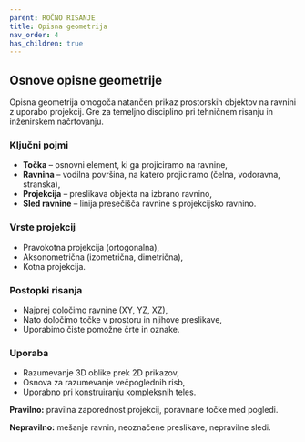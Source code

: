 ```yaml
---
parent: ROČNO RISANJE
title: Opisna geometrija
nav_order: 4
has_children: true
---
```


## Osnove opisne geometrije

Opisna geometrija omogoča natančen prikaz prostorskih objektov na ravnini z uporabo projekcij. Gre za temeljno disciplino pri tehničnem risanju in inženirskem načrtovanju.

### Ključni pojmi

* **Točka** – osnovni element, ki ga projiciramo na ravnine,
* **Ravnina** – vodilna površina, na katero projiciramo (čelna, vodoravna, stranska),
* **Projekcija** – preslikava objekta na izbrano ravnino,
* **Sled ravnine** – linija presečišča ravnine s projekcijsko ravnino.

### Vrste projekcij

* Pravokotna projekcija (ortogonalna),
* Aksonometrična (izometrična, dimetrična),
* Kotna projekcija.

### Postopki risanja

* Najprej določimo ravnine (XY, YZ, XZ),
* Nato določimo točke v prostoru in njihove preslikave,
* Uporabimo čiste pomožne črte in oznake.

### Uporaba

* Razumevanje 3D oblike prek 2D prikazov,
* Osnova za razumevanje večpoglednih risb,
* Uporabno pri konstruiranju kompleksnih teles.

**Pravilno:** pravilna zaporednost projekcij, poravnane točke med pogledi.

**Nepravilno:** mešanje ravnin, neoznačene preslikave, nepravilne sledi.

